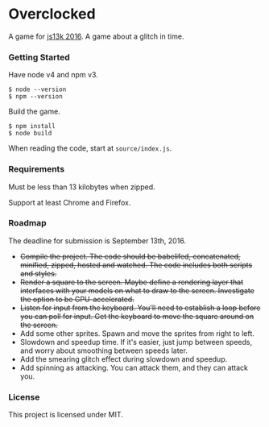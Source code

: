 # Overclocked #

A game for [js13k 2016](http://2016.js13kgames.com). A game about a glitch in time.

### Getting Started ###

Have node v4 and npm v3.

    $ node --version
    $ npm --version

Build the game.

    $ npm install
    $ node build

When reading the code, start at `source/index.js`.

### Requirements ###

Must be less than 13 kilobytes when zipped.

Support at least Chrome and Firefox.

### Roadmap ###

The deadline for submission is September 13th, 2016.

- ~~Compile the project. The code should be babelifed, concatenated, minified, zipped, hosted and watched. The code includes both scripts and styles.~~
- ~~Render a square to the screen. Maybe define a rendering layer that interfaces with your models on what to draw to the screen. Investigate the option to be GPU-accelerated.~~
- ~~Listen for input from the keyboard. You'll need to establish a loop before you can poll for input. Get the keyboard to move the square around on the screen.~~
- Add some other sprites. Spawn and move the sprites from right to left.
- Slowdown and speedup time. If it's easier, just jump between speeds, and worry about smoothing between speeds later.
- Add the smearing glitch effect during slowdown and speedup.
- Add spinning as attacking. You can attack them, and they can attack you.

### License ###

This project is licensed under MIT.
